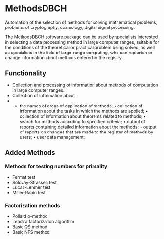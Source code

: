 # MethodsDBCH
Automation of the selection of methods for solving mathematical problems, problems of cryptography, cosmology, digital signal processing.

The MethodsDBCH software package can be used by specialists interested in selecting a data processing method in large computer ranges, suitable for the conditions of the theoretical or practical problem being solved, as well as specialists in the field of large-range computing, who can replenish or change information about methods entered in the registry.
## Functionality
- Сollection and processing of information about methods of computation in large computer ranges.
- Сollection of information about
- - the names of areas of application of methods;
• collection of information about the tasks in which the methods are applied;
• collection of information about theorems related to methods;
• search for methods according to specified criteria;
• output of reports containing detailed information about the methods;
• output of reports on changes that are made to the register of methods by users;
• user data management;
## Added Methods
### Methods for testing numbers for primality
- Fermat test
- Solovay-Strassen test
- Lucas-Lehmer test
- Miller-Rabin test
### Factorization methods
- Pollard ρ-method
- Lenstra factorization algorithm
- Basic QS method
- Basic NFS method
